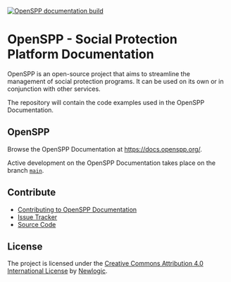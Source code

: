[![OpenSPP documentation build](https://github.com/OpenSPP/documentation/actions/workflows/build_deploy.yml/badge.svg)](https://github.com/OpenSPP/documentation/actions/workflows/build_deploy.yml)

# OpenSPP - Social Protection Platform Documentation

OpenSPP is an open-source project that aims to streamline the management of social protection programs. It can be used on its own or in conjunction with other services.

The repository will contain the code examples used in the OpenSPP Documentation.


## OpenSPP

Browse the OpenSPP Documentation at https://docs.openspp.org/.

Active development on the OpenSPP Documentation takes place on the branch [`main`](https://github.com/openspp/documentation/).

## Contribute

- [Contributing to OpenSPP Documentation](https://docs.openspp.org/contributing/index.html)
- [Issue Tracker](https://github.com/openspp/documentation/issues)
- [Source Code](https://github.com/openspp/documentation)

## License

The project is licensed under the [Creative Commons Attribution 4.0 International License](https://creativecommons.org/licenses/by/4.0/) by [Newlogic](https://newlogic.com).
